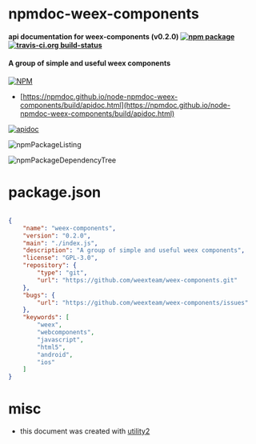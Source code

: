 # npmdoc-weex-components

#### api documentation for  weex-components (v0.2.0)  [![npm package](https://img.shields.io/npm/v/npmdoc-weex-components.svg?style=flat-square)](https://www.npmjs.org/package/npmdoc-weex-components) [![travis-ci.org build-status](https://api.travis-ci.org/npmdoc/node-npmdoc-weex-components.svg)](https://travis-ci.org/npmdoc/node-npmdoc-weex-components)

#### A group of simple and useful weex components

[![NPM](https://nodei.co/npm/weex-components.png?downloads=true&downloadRank=true&stars=true)](https://www.npmjs.com/package/weex-components)

- [https://npmdoc.github.io/node-npmdoc-weex-components/build/apidoc.html](https://npmdoc.github.io/node-npmdoc-weex-components/build/apidoc.html)

[![apidoc](https://npmdoc.github.io/node-npmdoc-weex-components/build/screenCapture.buildCi.browser.%252Ftmp%252Fbuild%252Fapidoc.html.png)](https://npmdoc.github.io/node-npmdoc-weex-components/build/apidoc.html)

![npmPackageListing](https://npmdoc.github.io/node-npmdoc-weex-components/build/screenCapture.npmPackageListing.svg)

![npmPackageDependencyTree](https://npmdoc.github.io/node-npmdoc-weex-components/build/screenCapture.npmPackageDependencyTree.svg)



# package.json

```json

{
    "name": "weex-components",
    "version": "0.2.0",
    "main": "./index.js",
    "description": "A group of simple and useful weex components",
    "license": "GPL-3.0",
    "repository": {
        "type": "git",
        "url": "https://github.com/weexteam/weex-components.git"
    },
    "bugs": {
        "url": "https://github.com/weexteam/weex-components/issues"
    },
    "keywords": [
        "weex",
        "webcomponents",
        "javascript",
        "html5",
        "android",
        "ios"
    ]
}
```



# misc
- this document was created with [utility2](https://github.com/kaizhu256/node-utility2)
